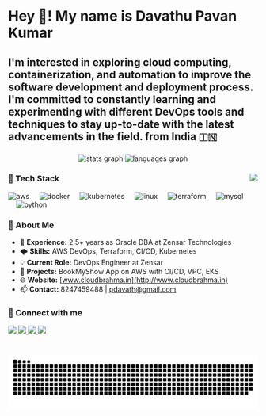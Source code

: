 <h1 align="left">Hey 👋! My name is Davathu Pavan Kumar</h1>

<h2 align="left">I'm interested in exploring cloud computing, containerization, and automation to improve the software development and deployment process. I'm committed to constantly learning and experimenting with different DevOps tools and techniques to stay up-to-date with the latest advancements in the field. from India 🇮🇳</h2>

###

<div align="center">
  <img src="https://github-readme-stats.vercel.app/api?username=Do65438&hide_title=false&hide_rank=false&show_icons=true&include_all_commits=true&count_private=true&disable_animations=false&theme=dracula&locale=en&hide_border=false" height="150" alt="stats graph" />
  <img src="https://github-readme-stats.vercel.app/api/top-langs?username=Do65438&locale=en&hide_title=false&layout=compact&card_width=320&langs_count=5&theme=dracula&hide_border=false" height="150" alt="languages graph" />
</div>

###

<img align="right" height="150" src="https://i.imgflip.com/65efzo.gif" />

###

<h3 align="left">🧰 Tech Stack</h3>

<div align="left">
  <img src="https://cdn.jsdelivr.net/gh/devicons/devicon/icons/amazonwebservices/amazonwebservices-original.svg" height="30" alt="aws" />
  <img width="12" />
  <img src="https://cdn.jsdelivr.net/gh/devicons/devicon/icons/docker/docker-original.svg" height="30" alt="docker" />
  <img width="12" />
  <img src="https://cdn.jsdelivr.net/gh/devicons/devicon/icons/kubernetes/kubernetes-plain.svg" height="30" alt="kubernetes" />
  <img width="12" />
  <img src="https://cdn.jsdelivr.net/gh/devicons/devicon/icons/linux/linux-original.svg" height="30" alt="linux" />
  <img width="12" />
  <img src="https://cdn.jsdelivr.net/gh/devicons/devicon/icons/terraform/terraform-original.svg" height="30" alt="terraform" />
  <img width="12" />
  <img src="https://cdn.jsdelivr.net/gh/devicons/devicon/icons/mysql/mysql-original.svg" height="30" alt="mysql" />
  <img width="12" />
  <img src="https://cdn.jsdelivr.net/gh/devicons/devicon/icons/python/python-original.svg" height="30" alt="python" />
</div>

###

<h3 align="left">📌 About Me</h3>

- 🔧 **Experience:** 2.5+ years as Oracle DBA at Zensar Technologies  
- 🌩️ **Skills:** AWS DevOps, Terraform, CI/CD, Kubernetes  
- 💡 **Current Role:** DevOps Engineer at Zensar  
- 🚀 **Projects:** BookMyShow App on AWS with CI/CD, VPC, EKS  
- 🌐 **Website:** [www.cloudbrahma.in](http://www.cloudbrahma.in)  
- 📫 **Contact:** 8247459488 | pdavath@gmail.com

###

<h3 align="left">🔗 Connect with me</h3>

<div align="left">
  <a href="https://github.com/Do65438" target="_blank">
    <img src="https://img.shields.io/static/v1?message=GitHub&logo=github&label=&color=181717&logoColor=white&labelColor=&style=for-the-badge" height="35" />
  </a>
  <a href="https://www.linkedin.com/in/pavan-kumar-50a865196" target="_blank">
    <img src="https://img.shields.io/static/v1?message=LinkedIn&logo=linkedin&label=&color=0077B5&logoColor=white&labelColor=&style=for-the-badge" height="35" />
  </a>
  <a href="https://www.instagram.com/pavan_davath" target="_blank">
    <img src="https://img.shields.io/static/v1?message=Instagram&logo=instagram&label=&color=E4405F&logoColor=white&labelColor=&style=for-the-badge" height="35" />
  </a>
  <a href="mailto:pdavath@gmail.com" target="_blank">
    <img src="https://img.shields.io/static/v1?message=Gmail&logo=gmail&label=&color=D14836&logoColor=white&labelColor=&style=for-the-badge" height="35" />
  </a>
</div>

###

<br clear="both" />

<img src="https://raw.githubusercontent.com/Platane/snk/output/github-contribution-grid-snake.svg" alt="Snake animation" />

###
